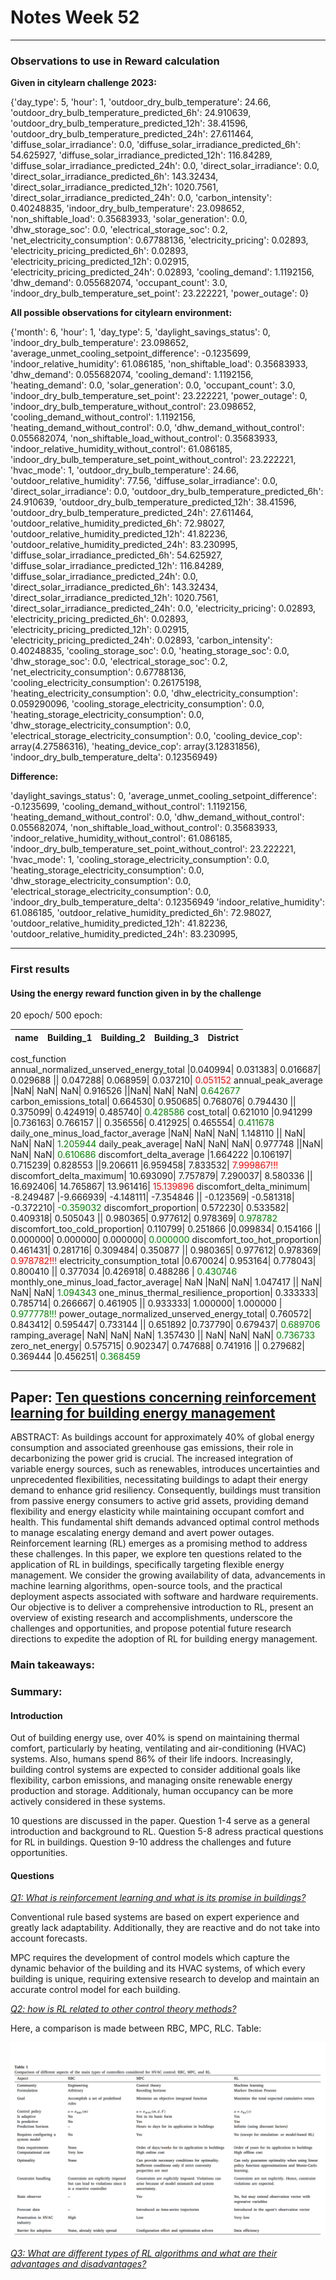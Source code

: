 # Notes Week 52
---

### Observations to use in Reward calculation

**Given in citylearn challenge 2023:**

{'day_type': 5,
 'hour': 1,
 'outdoor_dry_bulb_temperature': 24.66,
 'outdoor_dry_bulb_temperature_predicted_6h': 24.910639,
 'outdoor_dry_bulb_temperature_predicted_12h': 38.41596,
 'outdoor_dry_bulb_temperature_predicted_24h': 27.611464,
 'diffuse_solar_irradiance': 0.0,
 'diffuse_solar_irradiance_predicted_6h': 54.625927,
 'diffuse_solar_irradiance_predicted_12h': 116.84289,
 'diffuse_solar_irradiance_predicted_24h': 0.0,
 'direct_solar_irradiance': 0.0,
 'direct_solar_irradiance_predicted_6h': 143.32434,
 'direct_solar_irradiance_predicted_12h': 1020.7561,
 'direct_solar_irradiance_predicted_24h': 0.0,
 'carbon_intensity': 0.40248835,
 'indoor_dry_bulb_temperature': 23.098652,
 'non_shiftable_load': 0.35683933,
 'solar_generation': 0.0,
 'dhw_storage_soc': 0.0,
 'electrical_storage_soc': 0.2,
 'net_electricity_consumption': 0.67788136,
 'electricity_pricing': 0.02893,
 'electricity_pricing_predicted_6h': 0.02893,
 'electricity_pricing_predicted_12h': 0.02915,
 'electricity_pricing_predicted_24h': 0.02893,
 'cooling_demand': 1.1192156,
 'dhw_demand': 0.055682074,
 'occupant_count': 3.0,
 'indoor_dry_bulb_temperature_set_point': 23.222221,
 'power_outage': 0}

 **All possible observations for citylearn environment:**

 {'month': 6,
 'hour': 1,
 'day_type': 5,
 'daylight_savings_status': 0,
 'indoor_dry_bulb_temperature': 23.098652,
 'average_unmet_cooling_setpoint_difference': -0.1235699,
 'indoor_relative_humidity': 61.086185,
 'non_shiftable_load': 0.35683933,
 'dhw_demand': 0.055682074,
 'cooling_demand': 1.1192156,
 'heating_demand': 0.0,
 'solar_generation': 0.0,
 'occupant_count': 3.0,
 'indoor_dry_bulb_temperature_set_point': 23.222221,
 'power_outage': 0,
 'indoor_dry_bulb_temperature_without_control': 23.098652,
 'cooling_demand_without_control': 1.1192156,
 'heating_demand_without_control': 0.0,
 'dhw_demand_without_control': 0.055682074,
 'non_shiftable_load_without_control': 0.35683933,
 'indoor_relative_humidity_without_control': 61.086185,
 'indoor_dry_bulb_temperature_set_point_without_control': 23.222221,
 'hvac_mode': 1,
 'outdoor_dry_bulb_temperature': 24.66,
 'outdoor_relative_humidity': 77.56,
 'diffuse_solar_irradiance': 0.0,
 'direct_solar_irradiance': 0.0,
 'outdoor_dry_bulb_temperature_predicted_6h': 24.910639,
 'outdoor_dry_bulb_temperature_predicted_12h': 38.41596,
 'outdoor_dry_bulb_temperature_predicted_24h': 27.611464,
 'outdoor_relative_humidity_predicted_6h': 72.98027,
 'outdoor_relative_humidity_predicted_12h': 41.82236,
 'outdoor_relative_humidity_predicted_24h': 83.230995,
 'diffuse_solar_irradiance_predicted_6h': 54.625927,
 'diffuse_solar_irradiance_predicted_12h': 116.84289,
 'diffuse_solar_irradiance_predicted_24h': 0.0,
 'direct_solar_irradiance_predicted_6h': 143.32434,
 'direct_solar_irradiance_predicted_12h': 1020.7561,
 'direct_solar_irradiance_predicted_24h': 0.0,
 'electricity_pricing': 0.02893,
 'electricity_pricing_predicted_6h': 0.02893,
 'electricity_pricing_predicted_12h': 0.02915,
 'electricity_pricing_predicted_24h': 0.02893,
 'carbon_intensity': 0.40248835,
 'cooling_storage_soc': 0.0,
 'heating_storage_soc': 0.0,
 'dhw_storage_soc': 0.0,
 'electrical_storage_soc': 0.2,
 'net_electricity_consumption': 0.67788136,
 'cooling_electricity_consumption': 0.26175198,
 'heating_electricity_consumption': 0.0,
 'dhw_electricity_consumption': 0.059290096,
 'cooling_storage_electricity_consumption': 0.0,
 'heating_storage_electricity_consumption': 0.0,
 'dhw_storage_electricity_consumption': 0.0,
 'electrical_storage_electricity_consumption': 0.0,
 'cooling_device_cop': array(4.27586316),
 'heating_device_cop': array(3.12831856),
 'indoor_dry_bulb_temperature_delta': 0.12356949}

 **Difference:**

 'daylight_savings_status': 0,
 'average_unmet_cooling_setpoint_difference': -0.1235699,
 'cooling_demand_without_control': 1.1192156,
 'heating_demand_without_control': 0.0,
 'dhw_demand_without_control': 0.055682074,
 'non_shiftable_load_without_control': 0.35683933,
 'indoor_relative_humidity_without_control': 61.086185,
 'indoor_dry_bulb_temperature_set_point_without_control': 23.222221,
 'hvac_mode': 1,
 'cooling_storage_electricity_consumption': 0.0,
 'heating_storage_electricity_consumption': 0.0,
 'dhw_storage_electricity_consumption': 0.0,
 'electrical_storage_electricity_consumption': 0.0,
 'indoor_dry_bulb_temperature_delta': 0.12356949
 'indoor_relative_humidity': 61.086185,
 'outdoor_relative_humidity_predicted_6h': 72.98027,
 'outdoor_relative_humidity_predicted_12h': 41.82236,
 'outdoor_relative_humidity_predicted_24h': 83.230995,

---

### First results

#### Using the energy reward function given in by the challenge

20 epoch/ 500 epoch: 

name	|Building_1	|Building_2|	Building_3|	District|
-------|----------|------------|------------|-----------|
cost_function				
annual_normalized_unserved_energy_total	|0.040994|	0.031383|	0.016687|	0.029688
||	0.047288|	0.068959|	0.037210|	<span style="color:red;">0.051152 </span>
annual_peak_average	|NaN|	NaN|	NaN|	0.916526
||NaN|	NaN|	NaN|	<span style="color:green;">0.642677</span>
carbon_emissions_total|	0.664530|	0.950685|	0.768076|	0.794430
||	0.375099|	0.424919|	0.485740|	<span style="color:green;">0.428586</span>
cost_total|	0.621010	|0.941299	|0.736163|	0.766157
||	0.356556|	0.412925|	0.465554|	<span style="color:green;">0.411678</span>
daily_one_minus_load_factor_average	|NaN|	NaN|	NaN|	1.148110
||	NaN|	NaN|	NaN|	<span style="color:green;">1.205944</span>
daily_peak_average|	NaN|	NaN|	NaN|	0.977748
||NaN|	NaN|	NaN|	<span style="color:green;">0.610686</span>
discomfort_delta_average	|1.664222	|0.106197|	0.715239|	0.828553
||9.206611	|6.959458|	7.833532|	<span style="color:red;">7.999867!!!</span>
discomfort_delta_maximum|	10.693090|	7.757879|	7.290037|	8.580336
||	16.692406|	14.765867|	13.961416|	<span style="color:red;">15.139896</span>
discomfort_delta_minimum|	-8.249487	|-9.666939|	-4.148111|	-7.354846
||	-0.123569|	-0.581318|	-0.372210|	<span style="color:green;">-0.359032</span>
discomfort_proportion|	0.572230|	0.533582|	0.409318|	0.505043
||	0.980365|	0.977612|	0.978369|	<span style="color:green;">0.978782</span>
discomfort_too_cold_proportion|	0.110799|	0.251866	|0.099834|	0.154166
||	0.000000|	0.000000|	0.000000|	<span style="color:green;">0.000000</span>
discomfort_too_hot_proportion|	0.461431|	0.281716|	0.309484|	0.350877
||	0.980365|	0.977612|	0.978369|	<span style="color:red;">0.978782!!!</span>
electricity_consumption_total	|0.670024|	0.953164|	0.778043|	0.800410
||	0.377034	|0.426918|	0.488286	| <span style="color:green;">0.430746</span>
monthly_one_minus_load_factor_average|	NaN	|NaN|	NaN|	1.047417
||	NaN|	NaN|	NaN|	<span style="color:green;">1.094343</span>
one_minus_thermal_resilience_proportion|	0.333333|	0.785714|	0.266667|	0.461905
||	0.933333|	1.000000|	1.000000	| <span style="color:green;">0.977778!!!</span>
power_outage_normalized_unserved_energy_total|	0.760572|	0.843412|	0.595447|	0.733144
||	0.651892	|0.737790|	0.679437|	<span style="color:green;">0.689706</span>
ramping_average|	NaN|	NaN|	NaN|	1.357430
||	NaN|	NaN|	NaN|	<span style="color:green;">0.736733</span>
zero_net_energy|	0.575715|	0.902347|	0.747688|	0.741916
||	0.279682|	0.369444	|0.456251|	<span style="color:green;">0.368459</span>

---

## Paper: [Ten questions concerning reinforcement learning for building energy management](https://www.sciencedirect.com/science/article/pii/S0360132323004626)

ABSTRACT: As buildings account for approximately 40% of global energy consumption and associated greenhouse gas emissions, their role in decarbonizing the power grid is crucial. The increased integration of variable energy sources, such as renewables, introduces uncertainties and unprecedented flexibilities, necessitating buildings to adapt their energy demand to enhance grid resiliency. Consequently, buildings must transition from passive energy consumers to active grid assets, providing demand flexibility and energy elasticity while maintaining occupant comfort and health. This fundamental shift demands advanced optimal control methods to manage escalating energy demand and avert power outages. Reinforcement learning (RL) emerges as a promising method to address these challenges. In this paper, we explore ten questions related to the application of RL in buildings, specifically targeting flexible energy management. We consider the growing availability of data, advancements in machine learning algorithms, open-source tools, and the practical deployment aspects associated with software and hardware requirements. Our objective is to deliver a comprehensive introduction to RL, present an overview of existing research and accomplishments, underscore the challenges and opportunities, and propose potential future research directions to expedite the adoption of RL for building energy management.

### Main takeaways:

### Summary:

#### Introduction

Out of building energy use, over 40% is spend on maintaining thermal comfort, particularly by heating, ventilating and air-conditioning (HVAC) systems. Also, humans spend 86% of their life indoors. Increasingly, building control systems are expected to consider additional goals like flexibility, carbon emissions, and managing onsite renewable energy production and storage. Additionaly, human occupancy can be more actively considered in these systems.

10 questions are discussed in the paper. Question 1-4 serve as a general introduction and background to RL. Question 5-8 adress practical questions for RL in buildings. Question 9-10 address the challenges and future opportunities.

#### Questions
<u>*Q1: What is reinforcement learning and what is its promise in buildings?*</u>

Conventional rule based systems are based on expert experience and greatly lack adaptability. Additionally, they are reactive and do not take into account forecasts.

MPC requires the development of control models which capture the dynamic behavior of the building and its HVAC systems, of which every building is unique, requiring extensive research to develop and maintain an accurate control model for each building.

<u>*Q2: how is RL related to other control theory methods?*</u>

Here, a comparison is made between RBC, MPC, RLC. Table:

![The comparison of RBC, MPC, and RLC](images/control_comparison.PNG)

<u>*Q3: What are different types of RL algorithms and what are their advantages and disadvantages?*</u>
